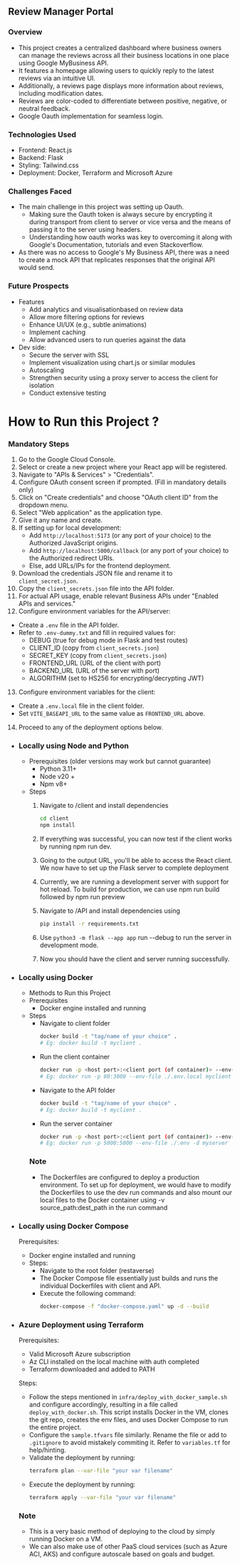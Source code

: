 ## Review Manager Portal

### Overview
- This project creates a centralized dashboard where business owners can manage the reviews across all their business locations in one place using Google MyBusiness API. 
- It features a homepage allowing users to quickly reply to the latest reviews via an intuitive UI. 
- Additionally, a reviews page displays more information about reviews, including modification dates. 
- Reviews are color-coded to differentiate between positive, negative, or neutral feedback.
- Google Oauth implementation for seamless login.

### Technologies Used
- Frontend: React.js
- Backend: Flask
- Styling: Tailwind.css
- Deployment: Docker, Terraform and Microsoft Azure

### Challenges Faced
- The main challenge in this project was setting up Oauth. 
  - Making sure the Oauth token is always secure by encrypting it during transport from client to server or vice versa and the means of passing it to the server using headers. 
  - Understanding how oauth works was key to overcoming it along with Google's Documentation, tutorials and even Stackoverflow.
- As there was no access to Google's My Business API, there was a need to create a mock API that replicates responses that the original API would send.

### Future Prospects
- Features
    - Add analytics and visualisationbased on review data
    - Allow more filtering options for reviews
    - Enhance UI/UX (e.g., subtle animations)
    - Implement caching
    - Allow advanced users to run queries against the data
- Dev side:
    - Secure the server with SSL
    - Implement visualization using chart.js or similar modules
    - Autoscaling
    - Strengthen security using a proxy server to access the client for isolation
    - Conduct extensive testing

# How to Run this Project ?
### Mandatory Steps
1. Go to the Google Cloud Console.
2. Select or create a new project where your React app will be registered.
3. Navigate to "APIs & Services" > "Credentials".
4. Configure OAuth consent screen if prompted. (Fill in mandatory details only)
5. Click on "Create credentials" and choose "OAuth client ID" from the dropdown menu.
6. Select "Web application" as the application type.
7. Give it any name and create.
8. If setting up for local development:
   - Add `http://localhost:5173` (or any port of your choice) to the Authorized JavaScript origins.
   - Add `http://localhost:5000/callback` (or any port of your choice) to the Authorized redirect URIs.
   - Else, add URLs/IPs for the frontend deployment.
9. Download the credentials JSON file and rename it to `client_secret.json`.
10. Copy the `client_secrets.json` file into the API folder.
11. For actual API usage, enable relevant Business APIs under "Enabled APIs and services."
12. Configure environment variables for the API/server:
   - Create a `.env` file in the API folder.
   - Refer to `.env-dummy.txt` and fill in required values for:
     - DEBUG (true for debug mode in Flask and test routes)
     - CLIENT_ID (copy from `client_secrets.json`)
     - SECRET_KEY (copy from `client_secrets.json`)
     - FRONTEND_URL (URL of the client with port)
     - BACKEND_URL (URL of the server with port)
     - ALGORITHM (set to HS256 for encrypting/decrypting JWT)
13. Configure environment variables for the client:
   - Create a `.env.local` file in the client folder.
   - Set `VITE_BASEAPI_URL` to the same value as `FRONTEND_URL` above.
14. Proceed to any of the deployment options below.

- ### Locally using Node and Python
    - Prerequisites (older versions may work but cannot guarantee)
      - Python 3.11+
      - Node v20 +
      - Npm v8+
    - Steps
      1. Navigate to /client and install dependencies

         ``` bash
         cd client
         npm install 
         ```
      2. If everything was successful, you can now test if the client works by running npm run dev. 
      3. Going to the output URL, you'll be able to access the React client. We now have to set up the Flask server to complete deployment
      4. Currently, we are running a development server with support for hot reload. To build for production, we can use npm run build followed by npm run preview
      5. Navigate to /API and install dependencies using
      
            ``` bash
            pip install -r requirements.txt
            ```
      6. Use ``` python3 -m flask --app app ``` run --debug to run the server in development mode.
      7. Now you should have the client and server running successfully.
- ### Locally using Docker
    - Methods to Run this Project
  - Prerequisites
    - Docker engine installed and running
  - Steps
    - Navigate to client folder
      ``` bash
      docker build -t "tag/name of your choice" . 
      # Eg: docker build -t myclient .
      ```
    - Run the client container
      ``` bash
      docker run -p <host port>:<client port (of container)> --env-file ./.env.local -d "chosen tag" 
      # Eg: docker run -p 80:3000 --env-file ./.env.local myclient
      ```
    - Navigate to the API folder
      ```bash
      docker build -t "tag/name of your choice" . 
      # Eg: docker build -t myclient .
      ```
    - Run the server container
      ```bash
      docker run -p <host port>:<client port (of container)> --env-file ./.env -d <chosen tag> 
      # Eg: docker run -p 5000:5000 --env-file ./.env -d myserver
      ```
    ### Note 
      - The Dockerfiles are configured to deploy a production environment. To set up for deployment, we would have to modify the Dockerfiles to use the dev run commands and also mount our local files to the Docker container using -v source_path:dest_path in the run command
- ### Locally using Docker Compose
    Prerequisites:
  - Docker engine installed and running
  - Steps:
    - Navigate to the root folder (restaverse)
    - The Docker Compose file essentially just builds and runs the individual Dockerfiles with client and API.
    - Execute the following command:
        ``` bash
        docker-compose -f "docker-compose.yaml" up -d --build
        ```

- ### Azure Deployment using Terraform
    Prerequisites:
    - Valid Microsoft Azure subscription 
    - Az CLI installed on the local machine with auth completed
    - Terraform downloaded and added to PATH

    Steps:
    - Follow the steps mentioned in `infra/deploy_with_docker_sample.sh` and configure accordingly, resulting in a file called `deploy_with_docker.sh`. This script installs Docker in the VM, clones the git repo, creates the env files, and uses Docker Compose to run the entire project.
    - Configure the `sample.tfvars` file similarly. Rename the file or add to `.gitignore` to avoid mistakely commiting it. Refer to `variables.tf` for help/hinting.
    - Validate the deployment by running:
        ``` bash
        terraform plan --var-file "your var filename"
        ```
    - Execute the deployment by running:
        ``` bash
        terraform apply --var-file "your var filename"
        ```

    ### Note
    - This is a very basic method of deploying to the cloud by simply running Docker on a VM. 
    - We can also make use of other PaaS cloud services (such as Azure ACI, AKS) and configure autoscale based on goals and budget.
